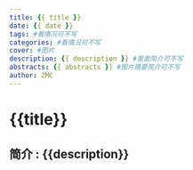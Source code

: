 ```yaml
---
title: {{ title }}
date: {{ date }}
tags: #看情况可不写
categories: #看情况可不写
cover: #图片
description: {{ description }} #里面简介可不写
abstracts: {{ abstracts }} #图片摘要简介可不写
author: ZMC
---
```

#  {{title}}

## 简介 : {{description}}
